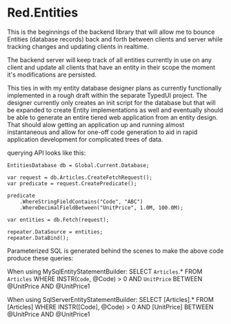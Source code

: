 ﻿# Red.Entities 

This is the beginnings of the backend library that will allow me to bounce Entities (database records) 
back and forth between clients and server while tracking changes and updating clients in realtime.

The backend server will keep track of all entities currently in use on any client and update all 
clients that have an entity in their scope the moment it's modifications are persisted.

This ties in with my entity database designer plans as currently functionally implemented in a rough 
draft within the separate TypedUI project. The designer currently only creates an init script for the
database but that will be expanded to create Entity implementations as well and eventually should be
able to generate an entire tiered web application from an entity design. That should alow getting an
application up and running almost instantaneous and allow for one-off code generation to aid in rapid
application development for complicated trees of data.

querying API looks like this:

    EntitiesDatabase db = Global.Current.Database;

    var request = db.Articles.CreateFetchRequest();
    var predicate = request.CreatePredicate();

    predicate
        .WhereStringFieldContains("Code", "ABC")
        .WhereDecimalFieldBetween("UnitPrice", 1.0M, 100.0M);

    var entities = db.Fetch(request);

    repeater.DataSource = entities;
    repeater.DataBind();

Parameterized SQL is generated behind the scenes to make the above code produce these queries:

When using MySqlEntityStatementBuilder:
	SELECT `Articles`.* FROM `Articles` WHERE INSTR(`Code`, @Code) > 0 AND `UnitPrice` BETWEEN @UnitPrice AND @UnitPrice1

When using SqlServerEntityStatementBuilder:
	SELECT [Articles].* FROM [Articles] WHERE INSTR([Code], @Code) > 0 AND [UnitPrice] BETWEEN @UnitPrice AND @UnitPrice1


